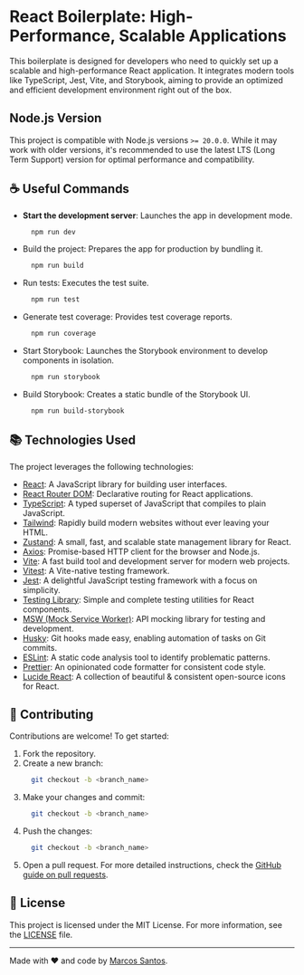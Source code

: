 # React Boilerplate: High-Performance, Scalable Applications

This boilerplate is designed for developers who need to quickly set up a scalable and high-performance React application. It integrates modern tools like TypeScript, Jest, Vite, and Storybook, aiming to provide an optimized and efficient development environment right out of the box.

## Node.js Version

This project is compatible with Node.js versions `>= 20.0.0`. While it may work with older versions, it's recommended to use the latest LTS (Long Term Support) version for optimal performance and compatibility.

## ☕ Useful Commands

- **Start the development server**: Launches the app in development mode.
  ```bash
    npm run dev
  ```
- Build the project: Prepares the app for production by bundling it.
  ```bash
    npm run build
  ```
- Run tests: Executes the test suite.
  ```bash
    npm run test
  ```
- Generate test coverage: Provides test coverage reports.
  ```bash
    npm run coverage
  ```
  
- Start Storybook: Launches the Storybook environment to develop components in isolation.
  ```bash
    npm run storybook
  ```
- Build Storybook: Creates a static bundle of the Storybook UI.
  ```bash
    npm run build-storybook
  ```

## :books: Technologies Used

The project leverages the following technologies:

- [React](https://reactjs.org/): A JavaScript library for building user interfaces.
- [React Router DOM](https://reactrouter.com/): Declarative routing for React applications.
- [TypeScript](https://www.typescriptlang.org/): A typed superset of JavaScript that compiles to plain JavaScript.
- [Tailwind](https://tailwindcss.com/): Rapidly build modern websites without ever leaving your HTML.
- [Zustand](https://github.com/pmndrs/zustand): A small, fast, and scalable state management library for React.
- [Axios](https://axios-http.com/): Promise-based HTTP client for the browser and Node.js.
- [Vite](https://vitejs.dev/): A fast build tool and development server for modern web projects.
- [Vitest](https://vitest.dev/): A Vite-native testing framework.
- [Jest](https://jestjs.io/): A delightful JavaScript testing framework with a focus on simplicity.
- [Testing Library](https://testing-library.com/): Simple and complete testing utilities for React components.
- [MSW (Mock Service Worker)](https://mswjs.io/): API mocking library for testing and development.
- [Husky](https://typicode.github.io/husky): Git hooks made easy, enabling automation of tasks on Git commits.
- [ESLint](https://eslint.org/): A static code analysis tool to identify problematic patterns.
- [Prettier](https://prettier.io/): An opinionated code formatter for consistent code style.
- [Lucide React](https://lucide.dev/): A collection of beautiful & consistent open-source icons for React.



## 🤝 Contributing

Contributions are welcome! To get started:

1. Fork the repository.
2. Create a new branch:
   ```bash
     git checkout -b <branch_name>
   ```
3. Make your changes and commit:
   ```bash
     git checkout -b <branch_name>
   ```
4. Push the changes:
   ```bash
     git checkout -b <branch_name>
   ```
5. Open a pull request.
  For more detailed instructions, check the [GitHub guide on pull requests](https://help.github.com/en/github/collaborating-with-issues-and-pull-requests/creating-a-pull-request).

## :page_facing_up: License

This project is licensed under the MIT License. For more information, see the [LICENSE](LICENSE) file.

---

Made with :heart: and code by [Marcos Santos](https://github.com/MarcosSantosDev).

